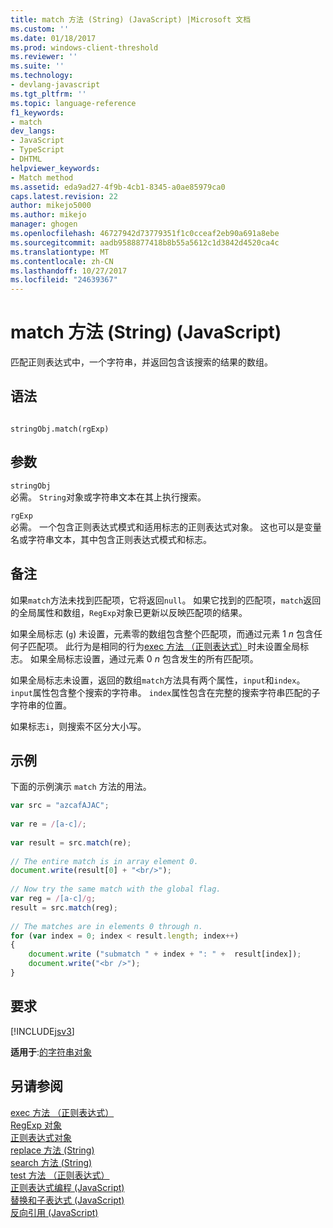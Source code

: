 ```yaml
---
title: match 方法 (String) (JavaScript) |Microsoft 文档
ms.custom: ''
ms.date: 01/18/2017
ms.prod: windows-client-threshold
ms.reviewer: ''
ms.suite: ''
ms.technology:
- devlang-javascript
ms.tgt_pltfrm: ''
ms.topic: language-reference
f1_keywords:
- match
dev_langs:
- JavaScript
- TypeScript
- DHTML
helpviewer_keywords:
- Match method
ms.assetid: eda9ad27-4f9b-4cb1-8345-a0ae85979ca0
caps.latest.revision: 22
author: mikejo5000
ms.author: mikejo
manager: ghogen
ms.openlocfilehash: 46727942d73779351f1c0cceaf2eb90a691a8ebe
ms.sourcegitcommit: aadb9588877418b8b55a5612c1d3842d4520ca4c
ms.translationtype: MT
ms.contentlocale: zh-CN
ms.lasthandoff: 10/27/2017
ms.locfileid: "24639367"
---
```

# <a name="match-method-string-javascript"></a>match 方法 (String) (JavaScript)
匹配正则表达式中，一个字符串，并返回包含该搜索的结果的数组。  
  
## <a name="syntax"></a>语法  
  
```  
  
stringObj.match(rgExp)   
```  
  
## <a name="parameters"></a>参数  
 `stringObj`  
 必需。 `String`对象或字符串文本在其上执行搜索。  
  
 `rgExp`  
 必需。 一个包含正则表达式模式和适用标志的正则表达式对象。 这也可以是变量名或字符串文本，其中包含正则表达式模式和标志。  
  
## <a name="remarks"></a>备注  
 如果`match`方法未找到匹配项，它将返回`null`。 如果它找到的匹配项，`match`返回的全局属性和数组，`RegExp`对象已更新以反映匹配项的结果。  
  
 如果全局标志 (`g`) 未设置，元素零的数组包含整个匹配项，而通过元素 1  *n* 包含任何子匹配项。 此行为是相同的行为[exec 方法 （正则表达式）](../../javascript/reference/exec-method-regular-expression-javascript.md)时未设置全局标志。 如果全局标志设置，通过元素 0  *n* 包含发生的所有匹配项。  
  
 如果全局标志未设置，返回的数组`match`方法具有两个属性，`input`和`index`。 `input`属性包含整个搜索的字符串。 `index`属性包含在完整的搜索字符串匹配的子字符串的位置。  
  
 如果标志`i`，则搜索不区分大小写。  
  
## <a name="example"></a>示例  
 下面的示例演示 `match` 方法的用法。  
  
```JavaScript  
var src = "azcafAJAC";  
  
var re = /[a-c]/;  
  
var result = src.match(re);  
  
// The entire match is in array element 0.  
document.write(result[0] + "<br/>");  
  
// Now try the same match with the global flag.  
var reg = /[a-c]/g;  
result = src.match(reg);  
  
// The matches are in elements 0 through n.  
for (var index = 0; index < result.length; index++)  
{  
    document.write ("submatch " + index + ": " +  result[index]);  
    document.write("<br />");  
}  
```  
  
## <a name="requirements"></a>要求  
 [!INCLUDE[jsv3](../../javascript/reference/includes/jsv3-md.md)]  
  
 **适用于**:[的字符串对象](../../javascript/reference/string-object-javascript.md)  
  
## <a name="see-also"></a>另请参阅  
 [exec 方法 （正则表达式）](../../javascript/reference/exec-method-regular-expression-javascript.md)   
 [RegExp 对象](../../javascript/reference/regexp-object-javascript.md)   
 [正则表达式对象](../../javascript/reference/regular-expression-object-javascript.md)   
 [replace 方法 (String)](../../javascript/reference/replace-method-string-javascript.md)   
 [search 方法 (String)](../../javascript/reference/search-method-string-javascript.md)   
 [test 方法 （正则表达式）](../../javascript/reference/test-method-regular-expression-javascript.md)   
 [正则表达式编程 (JavaScript)](http://msdn.microsoft.com/en-us/3b62e27c-4f07-4726-a95b-6e841807bfaf)   
 [替换和子表达式 (JavaScript)](http://msdn.microsoft.com/en-us/c59dd3e8-7fee-493e-9123-065af1e651ae)   
 [反向引用 (JavaScript)](http://msdn.microsoft.com/en-us/5d8dbd5a-cd03-4548-850b-9d7bad2c839a)